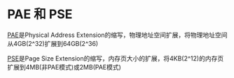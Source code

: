 # PAE 和 PSE

[PAE](https://en.wikipedia.org/wiki/Physical_Address_Extension)是Physical Address Extension的缩写，物理地址空间扩展，将物理地址空间从4GB(2^32)扩展到64GB(2^36)

[PSE](https://en.wikipedia.org/wiki/Page_Size_Extension)是Page  Size Extension的缩写，内存页大小的扩展，将4KB(2^12)的内存页扩展到4MB(非PAE模式)或2MB(PAE模式)

